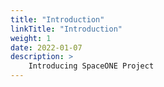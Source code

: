 ```yaml
---
title: "Introduction"
linkTitle: "Introduction"
weight: 1
date: 2022-01-07
description: >
    Introducing SpaceONE Project
---
```

